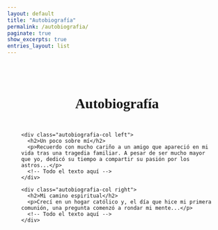 ```yaml
---
layout: default
title: "Autobiografía"
permalink: /autobiografia/
paginate: true
show_excerpts: true
entries_layout: list
---
```


<style>
.autobiografia-wrapper {
  max-width: 1200px;
  margin: 0 auto;
  padding: 2rem;
}

.autobiografia-title {
  text-align: center;
  font-size: 2rem;
  margin-bottom: 2rem;
  font-family: Georgia, serif;
}

.autobiografia-columns {
  display: flex;
  flex-wrap: wrap;
  gap: 2rem;
}

.autobiografia-col {
  flex: 1 1 50%;
  box-sizing: border-box;
  padding: 1rem;
  font-family: Georgia, serif;
  line-height: 1.6;
}

.left {
  text-align: left;
}

.right {
  text-align: right;
}

.autobiografia-col h2 {
  font-size: 1.4rem;
  margin-bottom: 1rem;
}

@media (max-width: 768px) {
  .autobiografia-col {
    flex: 1 1 100%;
  }
}
</style>

<div class="autobiografia-wrapper">
  <h1 class="autobiografia-title">Autobiografía</h1>
  <div class="autobiografia-columns">

    <div class="autobiografia-col left">
      <h2>Un poco sobre mí</h2>
      <p>Recuerdo con mucho cariño a un amigo que apareció en mi vida tras una tragedia familiar. A pesar de ser mucho mayor que yo, dedicó su tiempo a compartir su pasión por los astros...</p>
      <!-- Todo el texto aquí -->
    </div>

    <div class="autobiografia-col right">
      <h2>Mi camino espiritual</h2>
      <p>Crecí en un hogar católico y, el día que hice mi primera comunión, una pregunta comenzó a rondar mi mente...</p>
      <!-- Todo el texto aquí -->
    </div>

  </div>
</div>
